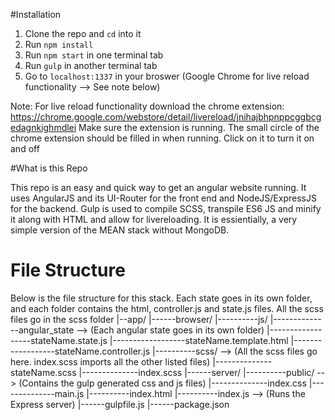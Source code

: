 #Installation

1. Clone the repo and `cd` into it
2. Run `npm install`
3. Run `npm start` in one terminal tab
4. Run `gulp` in another terminal tab
5. Go to `localhost:1337` in your broswer (Google Chrome for live reload functionality --> See note below)

Note: For live reload functionality download the chrome extension:
https://chrome.google.com/webstore/detail/livereload/jnihajbhpnppcggbcgedagnkighmdlei
Make sure the extension is running. The small circle of the chrome extension should be filled in when running. Click on it to turn it on and off

#What is this Repo

This repo is an easy and quick way to get an angular website running. It uses AngularJS and its UI-Router for the front end and NodeJS/ExpressJS for the backend.
Gulp is used to compile SCSS, transpile ES6 JS and minify it along with HTML and allow for livereloading.
It is essientially, a very simple version of the MEAN stack without MongoDB.

# File Structure

Below is the file structure for this stack. Each state goes in its own folder, and each folder contains the html, controller.js and state.js files. All the scss files go in the scss folder
|--app/
|------browser/
|----------js/
|--------------angular_state --> (Each angular state goes in its own folder)
|------------------stateName.state.js
|------------------stateName.template.html
|------------------stateName.controller.js
|----------scss/ --> (All the scss files go here. index.scss imports all the other listed files)
|--------------stateName.scss
|--------------index.scss
|------server/
|----------public/ --> (Contains the gulp generated css and js files)
|--------------index.css
|--------------main.js
|----------index.html
|----------index.js --> (Runs the Express server)
|------gulpfile.js
|------package.json
